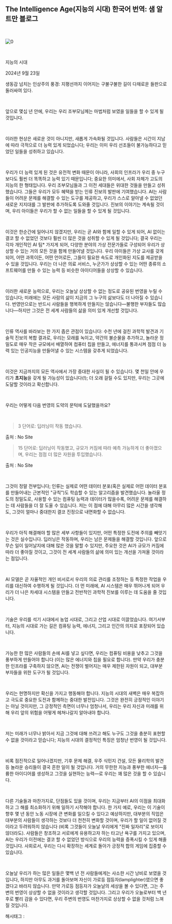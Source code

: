 ## The Intelligence Age(지능의 시대) 한국어 번역: 샘 알트만 블로그

​

![0](/asset/img/223595338081/0.png)

​

지능의 시대

2024년 9월 23일  

생동감 넘치는 인상주의 풍경: 지평선까지 이어지는 구불구불한 길이 다채로운 들판으로 둘러싸여 있다.

​

앞으로 몇십 년 안에, 우리는 우리 조부모님께는 마법처럼 보였을 일들을 할 수 있게 될 것입니다.

​

이러한 현상은 새로운 것이 아니지만, 새롭게 가속화될 것입니다. 사람들은 시간이 지남에 따라 극적으로 더 능력 있게 되었습니다; 우리는 이미 우리 선조들이 불가능하다고 믿었던 일들을 성취하고 있습니다.

​

우리가 더 능력 있게 된 것은 유전적 변화 때문이 아니라, 사회의 인프라가 우리 중 누구보다도 훨씬 더 똑똑하고 능력 있기 때문입니다; 중요한 의미에서, 사회 자체가 고도의 지능의 한 형태입니다. 우리 조부모님들과 그 이전 세대들은 위대한 것들을 만들고 성취했습니다. 그들은 우리가 모두 혜택을 받는 인류 진보의 발판에 기여했습니다. AI는 사람들이 어려운 문제를 해결할 수 있는 도구를 제공하고, 우리가 스스로 알아낼 수 없었던 새로운 지지대를 그 발판에 추가하도록 도와줄 것입니다. 진보의 이야기는 계속될 것이며, 우리 아이들은 우리가 할 수 없는 일들을 할 수 있게 될 것입니다.

​

이것은 한순간에 일어나지 않겠지만, 우리는 곧 AI와 함께 일할 수 있게 되어, AI 없이는 결코 할 수 없었던 것보다 훨씬 더 많은 것을 성취할 수 있게 될 것입니다; 결국 우리는 각자 개인적인 AI 팀* 가지게 되어, 다양한 분야의 가상 전문가들로 구성되어 우리가 상상할 수 있는 거의 모든 것을 함께 만들어낼 것입니다. 우리 아이들은 가상 교사를 갖게 되어, 어떤 과목이든, 어떤 언어로든, 그들이 필요한 속도로 개인화된 지도를 제공받을 수 있을 것입니다. 우리는 더 나은 의료 서비스, 누군가가 상상할 수 있는 어떤 종류의 소프트웨어를 만들 수 있는 능력 등 비슷한 아이디어들을 상상할 수 있습니다.

​

이러한 새로운 능력으로, 우리는 오늘날 상상할 수 없는 정도로 공유된 번영을 누릴 수 있습니다; 미래에는 모든 사람의 삶이 지금의 그 누구의 삶보다도 더 나아질 수 있습니다. 번영만으로는 반드시 사람들을 행복하게 만들지는 않습니다—불행한 부자들도 많습니다—하지만 그것은 전 세계 사람들의 삶을 의미 있게 개선할 것입니다.

​

인류 역사를 바라보는 한 가지 좁은 관점이 있습니다: 수천 년에 걸친 과학적 발견과 기술적 진보의 복합 결과로, 우리는 모래를 녹이고, 약간의 불순물을 추가하고, 놀라운 정밀도로 매우 작은 규모에서 배열하여 컴퓨터 칩을 만들고, 에너지를 통과시켜 점점 더 능력 있는 인공지능을 만들어낼 수 있는 시스템을 갖추게 되었습니다.

​

이것은 지금까지의 모든 역사에서 가장 중대한 사실이 될 수 있습니다. 몇 천일 안에 우리가 **초지능**을 갖게 될 가능성이 있습니다(!); 더 오래 걸릴 수도 있지만, 우리는 그곳에 도달할 것이라고 확신합니다.

​

우리는 어떻게 다음 번영의 도약의 문턱에 도달했을까요?

​

> 3 단어로: 딥러닝이 작동 했습니다.

출처 : No Site

> 15 단어로: 딥러닝이 작동했고, 규모가 커짐에 따라 예측 가능하게 더 좋아졌으며, 우리는 점점 더 많은 자원을 투입했습니다.

출처 : No Site

​

그것이 정말 전부입니다; 인류는 실제로 어떤 데이터 분포(혹은 실제로 어떤 데이터 분포를 만들어내는 근본적인 "규칙")도 학습할 수 있는 알고리즘을 발견했습니다. 놀라울 정도의 정밀도로, 사용할 수 있는 컴퓨팅 능력과 데이터가 많을수록, 어려운 문제를 해결하는 데 사람들을 더 잘 도울 수 있습니다. 저는 이 점에 대해 아무리 많은 시간을 생각해도, 그것이 얼마나 중대한지 결코 진정으로 내면화할 수 없습니다.

​

우리가 아직 해결해야 할 많은 세부 사항들이 있지만, 어떤 특정한 도전에 주의를 빼앗기는 것은 실수입니다. 딥러닝은 작동하며, 우리는 남은 문제들을 해결할 것입니다. 앞으로 무슨 일이 일어날지에 대해 많은 것을 말할 수 있지만, 주요한 것은 AI가 규모가 커짐에 따라 더 좋아질 것이고, 그것이 전 세계 사람들의 삶에 의미 있는 개선을 가져올 것이라는 점입니다.

​

AI 모델은 곧 자율적인 개인 비서로서 우리의 의료 관리를 조정하는 등 특정한 작업을 우리를 대신하여 수행하게 될 것입니다. 더 먼 미래에, AI 시스템은 매우 뛰어나게 되어 우리가 더 나은 차세대 시스템을 만들고 전반적인 과학적 진보를 이루는 데 도움을 줄 것입니다.

​

기술은 우리를 석기 시대에서 농업 시대로, 그리고 산업 시대로 이끌었습니다. 여기서부터, 지능의 시대로 가는 길은 컴퓨팅 능력, 에너지, 그리고 인간의 의지로 포장되어 있습니다.

​

가능한 한 많은 사람들의 손에 AI를 넣고 싶다면, 우리는 컴퓨팅 비용을 낮추고 그것을 풍부하게 만들어야 합니다 (이는 많은 에너지와 칩을 필요로 합니다). 만약 우리가 충분한 인프라를 구축하지 않으면, AI는 전쟁이 벌어지는 매우 제한된 자원이 되고, 대부분 부자들을 위한 도구가 될 것입니다.

​

우리는 현명하지만 확신을 가지고 행동해야 합니다. 지능의 시대의 새벽은 매우 복잡하고 극도로 중요한 도전과 함께하는 중대한 발전입니다. 그것은 완전히 긍정적인 이야기는 아닐 것이지만, 그 긍정적인 측면이 너무나 엄청나서, 우리는 우리 자신과 미래를 위해 우리 앞의 위험을 어떻게 헤쳐나갈지 알아내야 합니다.

​

저는 미래가 너무나 밝아서 지금 그것에 대해 쓰려고 해도 누구도 그것을 충분히 표현할 수 없을 것이라고 믿습니다; 지능의 시대의 결정적인 특징은 엄청난 번영이 될 것입니다.

​

비록 점진적으로 일어나겠지만, 기후 문제 해결, 우주 식민지 건설, 모든 물리학의 발견 등 놀라운 승리들이 결국 흔한 일이 될 것입니다. 거의 무한한 지능과 풍부한 에너지—훌륭한 아이디어를 생성하고 그것을 실현하는 능력—로 우리는 꽤 많은 것을 할 수 있습니다.

​

다른 기술들과 마찬가지로, 단점들도 있을 것이며, 우리는 지금부터 AI의 이점을 최대화하고 그 해를 최소화하기 위해 일하기 시작해야 합니다. 한 가지 예로, 우리는 이 기술이 향후 몇 년 동안 노동 시장에 큰 변화를 일으킬 수 있다고 예상하지만, 대부분의 직업은 대부분의 사람들이 생각하는 것보다 더 천천히 변화할 것이며, 우리가 할 일이 없어질 것이라고 두려워하지 않습니다 (비록 그것들이 오늘날 우리에게 "진짜 일자리"로 보이지 않더라도). 사람들은 창조하고 서로에게 유용하고자 하는 타고난 욕구를 가지고 있으며, AI는 우리가 이전에는 결코 할 수 없었던 방식으로 우리의 능력을 증폭시킬 수 있게 해줄 것입니다. 사회로서, 우리는 다시 확장하는 세계로 돌아가 긍정적 합의 게임에 집중할 수 있습니다.

​

오늘날 우리가 하는 많은 일들은 몇백 년 전 사람들에게는 사소한 시간 낭비로 보였을 것입니다, 하지만 아무도 과거를 돌아보며 자신이 가로등 점등자(lamplighter)였으면 좋겠다고 바라지 않습니다. 만약 가로등 점등자가 오늘날의 세상을 볼 수 있다면, 그는 주변의 번영이 상상할 수 없을 것이라고 생각할 것입니다. 그리고 우리가 오늘로부터 백 년 후로 빨리 감을 수 있다면, 우리 주변의 번영도 마찬가지로 상상할 수 없을 것처럼 느껴질 것입니다.

 해시태그 : 